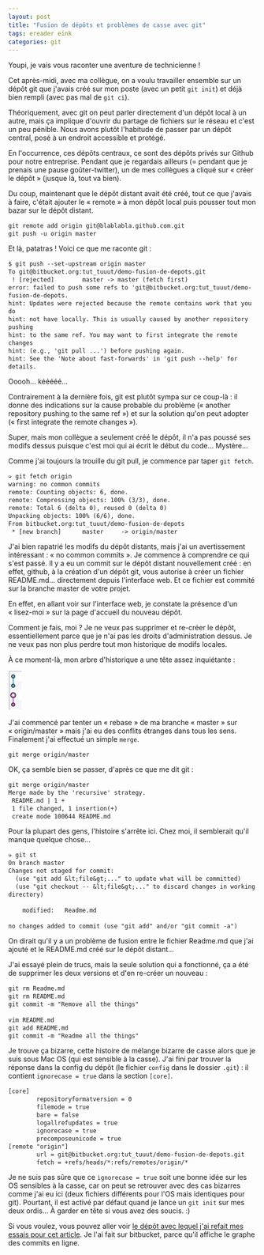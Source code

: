 ```yaml
---
layout: post
title: "Fusion de dépôts et problèmes de casse avec git"
tags: ereader eink
categories: git
---
```


Youpi, je vais vous raconter une aventure de technicienne !<!-- more -->

Cet après-midi, avec ma collègue, on a voulu travailler ensemble sur un dépôt git que j'avais créé sur mon poste (avec un petit `git init`) et déjà bien rempli (avec pas mal de `git ci`).

Théoriquement, avec git on peut parler directement d'un dépôt local à un autre, mais ça implique d'ouvrir du partage de fichiers sur le réseau et c'est un peu pénible. Nous avons plutôt l'habitude de passer par un dépôt central, posé à un endroit accessible et protégé.

En l'occurrence, ces dépôts centraux, ce sont des dépôts privés sur Github pour notre entreprise. Pendant que je regardais ailleurs (= pendant que je prenais une pause goûter-twitter), un de mes collègues a cliqué sur « créer le dépôt » (jusque là, tout va bien).

Du coup, maintenant que le dépôt distant avait été créé, tout ce que j'avais à faire, c'était ajouter le « remote » à mon dépôt local puis pousser tout mon bazar sur le dépôt distant.

    git remote add origin git@blablabla.github.com.git
    git push -u origin master

Et là, patatras ! Voici ce que me raconte git :

    $ git push --set-upstream origin master
    To git@bitbucket.org:tut_tuuut/demo-fusion-de-depots.git
     ! [rejected]        master -> master (fetch first)
    error: failed to push some refs to 'git@bitbucket.org:tut_tuuut/demo-fusion-de-depots.
    hint: Updates were rejected because the remote contains work that you do
    hint: not have locally. This is usually caused by another repository pushing
    hint: to the same ref. You may want to first integrate the remote changes
    hint: (e.g., 'git pull ...') before pushing again.
    hint: See the 'Note about fast-forwards' in 'git push --help' for details.

Ooooh… kééééé…

Contrairement à la dernière fois, git est plutôt sympa sur ce coup-là : il donne des indications sur la cause probable du problème (« another repository pushing to the same ref ») et sur la solution qu'on peut adopter (« first integrate the remote changes »).

Super, mais mon collègue a seulement créé le dépôt, il n'a pas poussé ses modifs dessus puisque c'est moi qui ai écrit le début du code… Mystère…

Comme j'ai toujours la trouille du git pull, je commence par taper `git fetch`.

    ➭ git fetch origin
    warning: no common commits
    remote: Counting objects: 6, done.
    remote: Compressing objects: 100% (3/3), done.
    remote: Total 6 (delta 0), reused 0 (delta 0)
    Unpacking objects: 100% (6/6), done.
    From bitbucket.org:tut_tuuut/demo-fusion-de-depots
     * [new branch]      master     -> origin/master

J'ai bien rapatrié les modifs du dépôt distants, mais j'ai un avertissement intéressant : « no common commits ». Je commence à comprendre ce qui s'est passé. Il y a eu un commit sur le dépôt distant nouvellement créé : en effet, github, à la création d'un dépôt git, vous autorise à créer un fichier README.md… directement depuis l'interface web. Et ce fichier est commité sur la branche master de votre projet.

En effet, en allant voir sur l'interface web, je constate la présence d'un « lisez-moi » sur la page d'accueil du nouveau dépôt.

Comment je fais, moi ? Je ne veux pas supprimer et re-créer le dépôt, essentiellement parce que je n'ai pas les droits d'administration dessus. Je ne veux pas non plus perdre tout mon historique de modifs locales.

À ce moment-là, mon arbre d'historique a une tête assez inquiétante : 

![Deux arbres](/img/2014/09/waaat.png)

J'ai commencé par tenter un « rebase » de ma branche « master » sur « origin/master » mais j'ai eu des conflits étranges dans tous les sens. Finalement j'ai effectué un simple `merge`.

    git merge origin/master

OK, ça semble bien se passer, d'après ce que me dit git :

    git merge origin/master
    Merge made by the 'recursive' strategy.
     README.md | 1 +
     1 file changed, 1 insertion(+)
     create mode 100644 README.md


Pour la plupart des gens, l'histoire s'arrête ici.
Chez moi, il semblerait qu'il manque quelque chose…

    ➭ git st
    On branch master
    Changes not staged for commit:
      (use "git add &lt;file&gt;..." to update what will be committed)
      (use "git checkout -- &lt;file&gt;..." to discard changes in working directory)
    
        modified:   Readme.md
    
    no changes added to commit (use "git add" and/or "git commit -a")

On dirait qu'il y a un problème de fusion entre le fichier Readme.md que j'ai ajouté et le README.md créé sur le dépôt distant…

J'ai essayé plein de trucs, mais la seule solution qui a fonctionné, ça a été de supprimer les deux versions et d'en re-créer un nouveau :

    git rm Readme.md
    git rm README.md
    git commit -m "Remove all the things"

    vim README.md
    git add README.md
    git commit -m "Readme all the things"

Je trouve ça bizarre, cette histoire de mélange bizarre de casse alors que je suis sous Mac OS (qui est sensible à la casse). J'ai fini par trouver la réponse dans la config du dépôt (le fichier `config` dans le dossier `.git`) : il contient `ignorecase = true` dans la section `[core]`.

    [core]
            repositoryformatversion = 0
            filemode = true
            bare = false
            logallrefupdates = true
            ignorecase = true
            precomposeunicode = true
    [remote "origin"]
            url = git@bitbucket.org:tut_tuuut/demo-fusion-de-depots.git
            fetch = +refs/heads/*:refs/remotes/origin/*

Je ne suis pas sûre que ce `ignorecase = true` soit une bonne idée sur les OS sensibles à la casse, car on peut se retrouver avec des cas bizarres comme j'ai eu ici (deux fichiers différents pour l'OS mais identiques pour git). Pourtant, il est activé par défaut quand je lance un `git init` sur mes deux ordis… À garder en tête si vous avez des soucis. :)

Si vous voulez, vous pouvez aller voir [le dépôt avec lequel j'ai refait mes essais pour cet article][ledepot]. Je l'ai fait sur bitbucket, parce qu'il affiche le graphe des commits en ligne.

[ledepot]: https://bitbucket.org/tut_tuuut/demo-fusion-de-depots/commits/all
